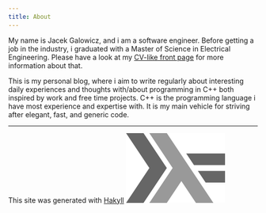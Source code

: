 ```yaml
---
title: About
---
```


My name is Jacek Galowicz, and i am a software engineer.
Before getting a job in the industry, i graduated with a Master of Science in Electrical Engineering.
Please have a look at my [CV-like front page](http://galowicz.de) for more information about that.

This is my personal blog, where i aim to write regularly about interesting daily experiences and thoughts with/about programming in C++ both inspired by work and free time projects.
C++ is the programming language i have most experience and expertise with.
It is my main vehicle for striving after elegant, fast, and generic code.

------------------------------------------

This site was generated with [Hakyll](https://jaspervdj.be/hakyll/)
![Haskell Logo](/images/haskell-logo.png)

